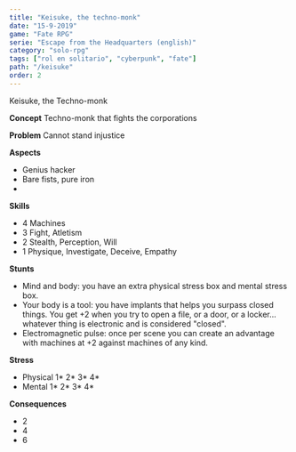 ```yaml
---
title: "Keisuke, the techno-monk"
date: "15-9-2019"
game: "Fate RPG"
serie: "Escape from the Headquarters (english)"
category: "solo-rpg"
tags: ["rol en solitario", "cyberpunk", "fate"]
path: "/keisuke"
order: 2
---
```


Keisuke, the Techno-monk

**Concept** Techno-monk that fights the corporations

**Problem** Cannot stand injustice

**Aspects**

- Genius hacker
- Bare fists, pure iron
-

**Skills**

- 4 Machines
- 3 Fight, Atletism
- 2 Stealth, Perception, Will
- 1 Physique, Investigate, Deceive, Empathy

**Stunts**

- Mind and body: you have an extra physical stress box and mental stress box.
- Your body is a tool: you have implants that helps you surpass closed things. You get +2 when you try to open a file, or a door, or a locker... whatever thing is electronic and is considered "closed".
- Electromagnetic pulse: once per scene you can create an advantage with machines at +2 against machines of any kind.

**Stress**

- Physical 1* 2* 3* 4*
- Mental 1* 2* 3* 4*

**Consequences**

- 2
- 4
- 6
